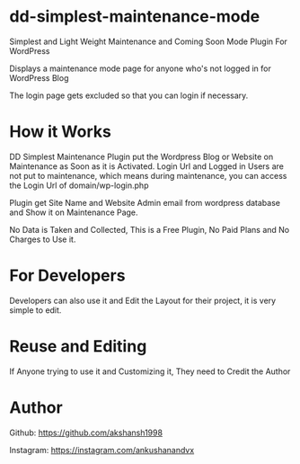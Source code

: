 # dd-simplest-maintenance-mode

Simplest and Light Weight Maintenance and Coming Soon Mode Plugin For WordPress

Displays a maintenance mode page for anyone who's not logged in for WordPress Blog

The login page gets excluded so that you can login if necessary.


# How it Works
DD Simplest Maintenance Plugin put the Wordpress Blog or Website on Maintenance as Soon as it is Activated.
Login Url and Logged in Users are not put to maintenance, which means during maintenance, you can access
the Login Url of domain/wp-login.php

Plugin get Site Name and Website Admin email from wordpress database and Show it on Maintenance Page.

No Data is Taken and Collected, This is a Free Plugin, No Paid Plans and No Charges to Use it.


# For Developers

Developers can also use it and Edit the Layout for their project, it is very simple to edit.

# Reuse and Editing

If Anyone trying to use it and Customizing it, They need to Credit the Author


# Author
Github: https://github.com/akshansh1998

Instagram: https://instagram.com/ankushanandvx
